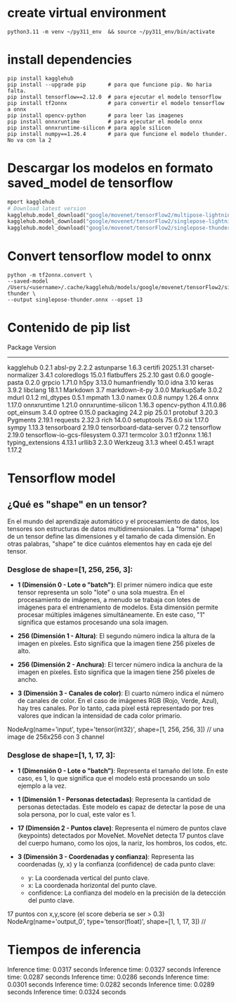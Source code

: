 # create virtual environment
```
python3.11 -m venv ~/py311_env  && source ~/py311_env/bin/activate
```




# install dependencies

```
pip install kagglehub
pip install --upgrade pip       # para que funcione pip. No haria falta.
pip install tensorflow==2.12.0  # para ejecutar el modelo tensorflow
pip install tf2onnx             # para convertir el modelo tensorflow a onnx
pip install opencv-python       # para leer las imagenes
pip install onnxruntime         # para ejecutar el modelo onnx
pip install onnxruntime-silicon # para apple silicon
pip install numpy==1.26.4       # para que funcione el modelo thunder. No va con la 2
```

# Descargar los modelos en formato saved_model de tensorflow

```python
mport kagglehub
# Download latest version
kagglehub.model_download("google/movenet/tensorFlow2/multipose-lightning")
kagglehub.model_download("google/movenet/tensorFlow2/singlepose-lightning")
kagglehub.model_download("google/movenet/tensorFlow2/singlepose-thunder")
```

# Convert tensorflow model to onnx

```
python -m tf2onnx.convert \
--saved-model /Users/<username>/.cache/kagglehub/models/google/movenet/tensorFlow2/singlepose-thunder \
--output singlepose-thunder.onnx --opset 13
```

# Contenido de pip list


Package                      Version
---------------------------- ---------
kagglehub                    0.2.1
absl-py                      2.2.2
astunparse                   1.6.3
certifi                      2025.1.31
charset-normalizer           3.4.1
coloredlogs                  15.0.1
flatbuffers                  25.2.10
gast                         0.6.0
google-pasta                 0.2.0
grpcio                       1.71.0
h5py                         3.13.0
humanfriendly                10.0
idna                         3.10
keras                        3.9.2
libclang                     18.1.1
Markdown                     3.7
markdown-it-py               3.0.0
MarkupSafe                   3.0.2
mdurl                        0.1.2
ml_dtypes                    0.5.1
mpmath                       1.3.0
namex                        0.0.8
numpy                        1.26.4
onnx                         1.17.0
onnxruntime                  1.21.0
onnxruntime-silicon          1.16.3
opencv-python                4.11.0.86
opt_einsum                   3.4.0
optree                       0.15.0
packaging                    24.2
pip                          25.0.1
protobuf                     3.20.3
Pygments                     2.19.1
requests                     2.32.3
rich                         14.0.0
setuptools                   75.6.0
six                          1.17.0
sympy                        1.13.3
tensorboard                  2.19.0
tensorboard-data-server      0.7.2
tensorflow                   2.19.0
tensorflow-io-gcs-filesystem 0.37.1
termcolor                    3.0.1
tf2onnx                      1.16.1
typing_extensions            4.13.1
urllib3                      2.3.0
Werkzeug                     3.1.3
wheel                        0.45.1
wrapt                        1.17.2


# Tensorflow model

## ¿Qué es "shape" en un tensor?

En el mundo del aprendizaje automático y el procesamiento de datos, los tensores son estructuras de datos multidimensionales. La "forma" (shape) de un tensor define las dimensiones y el tamaño de cada dimensión. En otras palabras, "shape" te dice cuántos elementos hay en cada eje del tensor.

### Desglose de shape=[1, 256, 256, 3]:

- **1 (Dimensión 0 - Lote o "batch")**: 
  El primer número indica que este tensor representa un solo "lote" o una sola muestra. En el procesamiento de imágenes, a menudo se trabaja con lotes de imágenes para el entrenamiento de modelos. Esta dimensión permite procesar múltiples imágenes simultáneamente. En este caso, "1" significa que estamos procesando una sola imagen.

- **256 (Dimensión 1 - Altura)**:
  El segundo número indica la altura de la imagen en píxeles. Esto significa que la imagen tiene 256 píxeles de alto.

- **256 (Dimensión 2 - Anchura)**:
  El tercer número indica la anchura de la imagen en píxeles. Esto significa que la imagen tiene 256 píxeles de ancho.

- **3 (Dimensión 3 - Canales de color)**:
  El cuarto número indica el número de canales de color. En el caso de imágenes RGB (Rojo, Verde, Azul), hay tres canales. Por lo tanto, cada píxel está representado por tres valores que indican la intensidad de cada color primario.


NodeArg(name='input', type='tensor(int32)', shape=[1, 256, 256, 3]) // una image de 256x256 con 3 channel


### Desglose de shape=[1, 1, 17, 3]:

- **1 (Dimensión 0 - Lote o "batch")**: 
  Representa el tamaño del lote. En este caso, es 1, lo que significa que el modelo está procesando un solo ejemplo a la vez.

- **1 (Dimensión 1 - Personas detectadas)**:
  Representa la cantidad de personas detectadas. Este modelo es capaz de detectar la pose de una sola persona, por lo cual, este valor es 1.

- **17 (Dimensión 2 - Puntos clave)**:
  Representa el número de puntos clave (keypoints) detectados por MoveNet. MoveNet detecta 17 puntos clave del cuerpo humano, como los ojos, la nariz, los hombros, los codos, etc.

- **3 (Dimensión 3 - Coordenadas y confianza)**:
  Representa las coordenadas (y, x) y la confianza (confidence) de cada punto clave:
  - y: La coordenada vertical del punto clave.
  - x: La coordenada horizontal del punto clave.
  - confidence: La confianza del modelo en la precisión de la detección del punto clave.


17 puntos con x,y,score (el score deberia se ser > 0.3)
NodeArg(name='output_0', type='tensor(float)', shape=[1, 1, 17, 3]) // 

# Tiempos de inferencia

Inference time: 0.0317 seconds
Inference time: 0.0327 seconds
Inference time: 0.0287 seconds
Inference time: 0.0286 seconds
Inference time: 0.0301 seconds
Inference time: 0.0282 seconds
Inference time: 0.0289 seconds
Inference time: 0.0324 seconds


